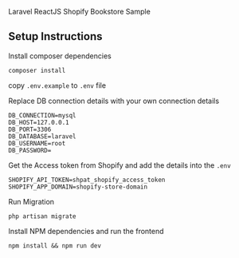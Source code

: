 Laravel ReactJS Shopify Bookstore Sample

## Setup Instructions

Install composer dependencies 

    composer install

copy `.env.example` to `.env` file

Replace DB connection details with your own connection details

    DB_CONNECTION=mysql  
    DB_HOST=127.0.0.1  
    DB_PORT=3306  
    DB_DATABASE=laravel
    DB_USERNAME=root  
    DB_PASSWORD=

Get the Access token from Shopify and add the details into the `.env`

    SHOPIFY_API_TOKEN=shpat_shopify_access_token  
    SHOPIFY_APP_DOMAIN=shopify-store-domain

Run Migration

    php artisan migrate

Install NPM dependencies and run the frontend

    npm install && npm run dev
